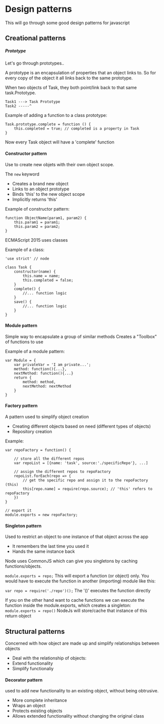# Design patterns
This will go through some good design patterns for javascript

## Creational patterns
##### Prototype
Let's go through prototypes..

A prototype is an encapsulation of properties that an object links to.
So for every copy of the object it all links back to the same prototype. 

When two objects of Task, they both point/link back to that same task.Prototype. 
```
Task1 ---> Task Prototype
Task2 -----^
```

Example of adding a function to a class prototype:
```
Task.prototype.complete = function () {
    this.completed = true; // completed is a property in Task
}
```
Now every Task object will have a 'complete' function

#### Constructor pattern
Use to create new objets with their own object scope. 

The `new` keyword 
- Creates a brand new object
- Links to an object prototype 
- Binds 'this' to the new object scope
- Implicitly returns 'this'

Example of constructor pattern:

```
function ObjectName(param1, param2) {
    this.param1 = param1;
    this.param2 = param2;
}
```

ECMAScript 2015 uses classes

Example of a class:
```
'use strict' // node

class Task {
    constructor(name) {
        this.name = name;
        this.completed = false;
    }
    complete() {
        //... function logic
    }
    save() {
        //... function logic
    }
}
```

#### Module pattern
Simple way to encapsulate a group of similar methods
Creates a "Toolbox" of functions to use

Example of a module pattern:
```
var Module = {
    var privateVar = 'I am private...';
    method: function(){...},
    nextMethod: function(){...}
    return {
        method: method,
        nextMethod: nextMethod
    }
}
```

#### Factory pattern
A pattern used to simplify object creation
- Creating different objects based on need (different types of objects)
- Repository creation

Example:

```
var repoFactory = function() {

    // store all the different repos
    var repoList = [{name: 'task', source:'./specificRepo'}, ...]

    // assign the different repos to repoFactory
    repoList.forEach(repo => {
        // get the specific repo and assign it to the repoFactory (this)
        this[repo.name] = require(repo.source); // 'this' refers to repoFactory 
    })
}

// export it
module.exports = new repoFactory;
```

#### Singleton pattern
Used to restrict an object to one instance of that object across the app
- It remembers the last time you used it
- Hands the same instance back

Node uses CommonJS which can give you singletons by caching functions/objects. 

`module.exports = repo;` 
This will export a function (or object) only. You would have to execute the function in another (importing) module like this:

`var repo = require('./repo')();`
The '()' executes the function directly

If you on the other hand want to cache functions we can execute the function
inside the module.exports, which creates a singleton:
`module.exports = repo()` 
NodeJs will store/cache that instance of this return object


## Structural patterns
Concerned with how object are made up and simplify relationships between objects
- Deal with the relationship of objects:
- Extend functionality
- Simplify functionaliy

#### Decorator pattern
used to add new functionality to an existing object, without being obtrusive. 
- More complete inheritance
- Wraps an object 
- Protects existing objects
- Allows extended functionality without changing the original class

